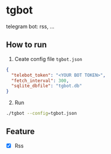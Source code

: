 # tgbot
telegram bot: rss, ...

## How to run

1. Ceate config file `tgbot.json`
```json
{
  "telebot_token": "<YOUR BOT TOKEN>",
  "fetch_interval": 300,
  "sqlite_dbfile": "tgbot.db"
}
```

2. Run
```bash
./tgbot --config=tgbot.json
```

## Feature

* [x] Rss
